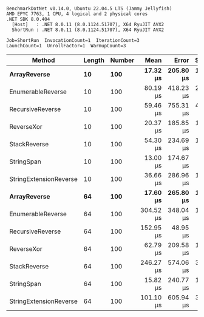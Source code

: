 ```

BenchmarkDotNet v0.14.0, Ubuntu 22.04.5 LTS (Jammy Jellyfish)
AMD EPYC 7763, 1 CPU, 4 logical and 2 physical cores
.NET SDK 8.0.404
  [Host]   : .NET 8.0.11 (8.0.1124.51707), X64 RyuJIT AVX2
  ShortRun : .NET 8.0.11 (8.0.1124.51707), X64 RyuJIT AVX2

Job=ShortRun  InvocationCount=1  IterationCount=3  
LaunchCount=1  UnrollFactor=1  WarmupCount=3  

```
| Method                 | Length | Number | Mean      | Error     | StdDev    | Median     | Min        | Max       | Allocated |
|----------------------- |------- |------- |----------:|----------:|----------:|-----------:|-----------:|----------:|----------:|
| **ArrayReverse**           | **10**     | **100**    |  **17.32 μs** | **205.80 μs** | **11.281 μs** |  **10.921 μs** |  **10.700 μs** |  **30.35 μs** |  **10.09 KB** |
| EnumerableReverse      | 10     | 100    |  80.19 μs | 418.23 μs | 22.924 μs |  69.450 μs |  64.601 μs | 106.51 μs |  25.72 KB |
| RecursiveReverse       | 10     | 100    |  59.46 μs | 755.31 μs | 41.401 μs |  38.873 μs |  32.391 μs | 107.12 μs |  33.53 KB |
| ReverseXor             | 10     | 100    |  20.37 μs | 185.85 μs | 10.187 μs |  14.758 μs |  14.227 μs |  32.13 μs |  10.09 KB |
| StackReverse           | 10     | 100    |  54.30 μs | 234.69 μs | 12.864 μs |  47.834 μs |  45.951 μs |  69.11 μs |  31.19 KB |
| StringSpan             | 10     | 100    |  13.00 μs | 174.67 μs |  9.574 μs |   7.655 μs |   7.294 μs |  24.05 μs |   5.41 KB |
| StringExtensionReverse | 10     | 100    |  36.66 μs | 286.96 μs | 15.729 μs |  27.933 μs |  27.221 μs |  54.81 μs |  28.84 KB |
| **ArrayReverse**           | **64**     | **100**    |  **17.60 μs** | **265.80 μs** | **14.569 μs** |   **9.397 μs** |   **8.986 μs** |  **34.42 μs** |  **30.41 KB** |
| EnumerableReverse      | 64     | 100    | 304.52 μs | 348.04 μs | 19.077 μs | 299.280 μs | 288.610 μs | 325.67 μs |  59.31 KB |
| RecursiveReverse       | 64     | 100    | 152.95 μs |  48.95 μs |  2.683 μs | 153.982 μs | 149.905 μs | 154.97 μs | 560.88 KB |
| ReverseXor             | 64     | 100    |  62.79 μs | 209.58 μs | 11.488 μs |  61.486 μs |  52.017 μs |  74.88 μs |  30.41 KB |
| StackReverse           | 64     | 100    | 246.27 μs | 574.06 μs | 31.466 μs | 248.556 μs | 213.730 μs | 276.54 μs |  88.22 KB |
| StringSpan             | 64     | 100    |  15.82 μs | 240.77 μs | 13.197 μs |   8.285 μs |   8.115 μs |  31.06 μs |  15.56 KB |
| StringExtensionReverse | 64     | 100    | 101.10 μs | 605.94 μs | 33.214 μs |  82.344 μs |  81.513 μs | 139.45 μs |  68.69 KB |
